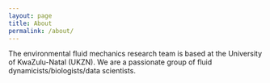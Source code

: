 ```yaml
---
layout: page
title: About
permalink: /about/
---
```


<amp-img width="600" height="300" layout="responsive" src="/assets/images/river.jpg"></amp-img>

The environmental fluid mechanics research team is based at the University of KwaZulu-Natal (UKZN). We are a passionate group of fluid dynamicists/biologists/data scientists.
